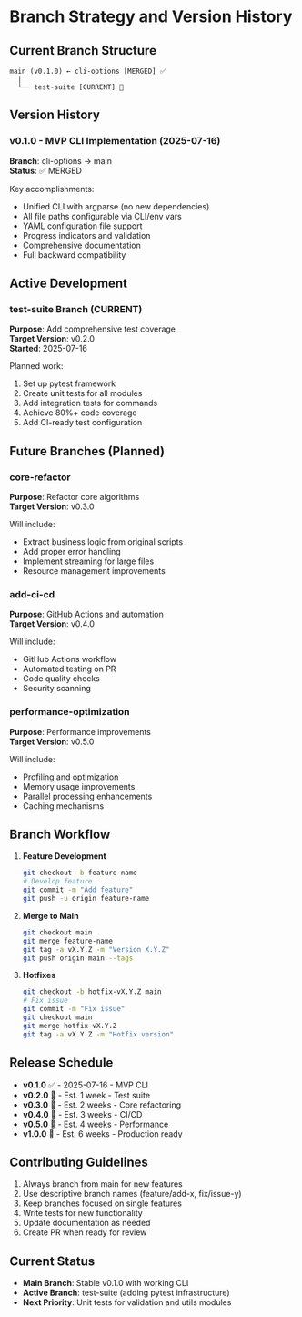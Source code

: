 # Branch Strategy and Version History

## Current Branch Structure

```
main (v0.1.0) ← cli-options [MERGED] ✅
  |
  └── test-suite [CURRENT] 🚧
```

## Version History

### v0.1.0 - MVP CLI Implementation (2025-07-16)
**Branch**: cli-options → main  
**Status**: ✅ MERGED  

Key accomplishments:
- Unified CLI with argparse (no new dependencies)
- All file paths configurable via CLI/env vars
- YAML configuration file support
- Progress indicators and validation
- Comprehensive documentation
- Full backward compatibility

## Active Development

### test-suite Branch (CURRENT)
**Purpose**: Add comprehensive test coverage  
**Target Version**: v0.2.0  
**Started**: 2025-07-16  

Planned work:
1. Set up pytest framework
2. Create unit tests for all modules
3. Add integration tests for commands
4. Achieve 80%+ code coverage
5. Add CI-ready test configuration

## Future Branches (Planned)

### core-refactor
**Purpose**: Refactor core algorithms  
**Target Version**: v0.3.0  

Will include:
- Extract business logic from original scripts
- Add proper error handling
- Implement streaming for large files
- Resource management improvements

### add-ci-cd
**Purpose**: GitHub Actions and automation  
**Target Version**: v0.4.0  

Will include:
- GitHub Actions workflow
- Automated testing on PR
- Code quality checks
- Security scanning

### performance-optimization
**Purpose**: Performance improvements  
**Target Version**: v0.5.0  

Will include:
- Profiling and optimization
- Memory usage improvements
- Parallel processing enhancements
- Caching mechanisms

## Branch Workflow

1. **Feature Development**
   ```bash
   git checkout -b feature-name
   # Develop feature
   git commit -m "Add feature"
   git push -u origin feature-name
   ```

2. **Merge to Main**
   ```bash
   git checkout main
   git merge feature-name
   git tag -a vX.Y.Z -m "Version X.Y.Z"
   git push origin main --tags
   ```

3. **Hotfixes**
   ```bash
   git checkout -b hotfix-vX.Y.Z main
   # Fix issue
   git commit -m "Fix issue"
   git checkout main
   git merge hotfix-vX.Y.Z
   git tag -a vX.Y.Z -m "Hotfix version"
   ```

## Release Schedule

- **v0.1.0** ✅ - 2025-07-16 - MVP CLI
- **v0.2.0** 🚧 - Est. 1 week - Test suite
- **v0.3.0** 📅 - Est. 2 weeks - Core refactoring
- **v0.4.0** 📅 - Est. 3 weeks - CI/CD
- **v0.5.0** 📅 - Est. 4 weeks - Performance
- **v1.0.0** 🎯 - Est. 6 weeks - Production ready

## Contributing Guidelines

1. Always branch from main for new features
2. Use descriptive branch names (feature/add-x, fix/issue-y)
3. Keep branches focused on single features
4. Write tests for new functionality
5. Update documentation as needed
6. Create PR when ready for review

## Current Status

- **Main Branch**: Stable v0.1.0 with working CLI
- **Active Branch**: test-suite (adding pytest infrastructure)
- **Next Priority**: Unit tests for validation and utils modules